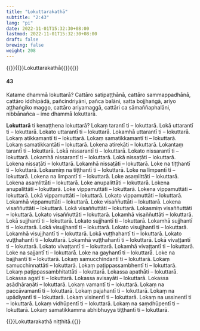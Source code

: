 ```yaml
---
title: "Lokuttarakathā"
subtitle: "2:43"
lang: "pi"
date: 2022-11-01T15:32:30+08:00
lastmod: 2022-11-01T15:32:30+08:00
draft: false
brewing: false
weight: 208
---
```



{{<subtitle>}}{{<suttalink src="ps2.8">}}Lokuttarakathā{{</suttalink>}}{{</subtitle>}}

#### 43

Katame dhammā lokuttarā? Cattāro satipaṭṭhānā, cattāro sammappadhānā, cattāro iddhipādā, pañcindriyāni, pañca balāni, satta bojjhaṅgā, ariyo aṭṭhaṅgiko maggo, cattāro ariyamaggā, cattāri ca sāmaññaphalāni, nibbānañca – ime dhammā lokuttarā.

**Lokuttarā** ti kenaṭṭhena lokuttarā? Lokaṃ tarantī ti – lokuttarā. Lokā uttarantī ti – lokuttarā. Lokato uttarantī ti – lokuttarā. Lokamhā uttarantī ti – lokuttarā. Lokaṃ atikkamantī ti – lokuttarā. Lokaṃ samatikkamantī ti – lokuttarā. Lokaṃ samatikkantāti – lokuttarā. Lokena atirekāti – lokuttarā. Lokantaṃ tarantī ti – lokuttarā. Lokā nissarantī ti – lokuttarā. Lokato nissarantī ti – lokuttarā. Lokamhā nissarantī ti – lokuttarā. Lokā nissaṭāti – lokuttarā. Lokena nissaṭāti – lokuttarā. Lokamhā nissaṭāti – lokuttarā. Loke na tiṭṭhantī ti – lokuttarā. Lokasmiṃ na tiṭṭhantī ti – lokuttarā. Loke na limpantī ti – lokuttarā. Lokena na limpantī ti – lokuttarā. Loke asaṃlittāti – lokuttarā. Lokena asaṃlittāti – lokuttarā. Loke anupalittāti – lokuttarā. Lokena anupalittāti – lokuttarā. Loke vippamuttāti – lokuttarā. Lokena vippamuttāti – lokuttarā. Lokā vippamuttāti – lokuttarā. Lokato vippamuttāti – lokuttarā. Lokamhā vippamuttāti – lokuttarā. Loke visaññuttāti – lokuttarā. Lokena visaññuttāti – lokuttarā. Lokā visaññuttāti – lokuttarā. Lokasmiṃ visaññuttāti – lokuttarā. Lokato visaññuttāti – lokuttarā. Lokamhā visaññuttāti – lokuttarā. Lokā sujjhantī ti – lokuttarā. Lokato sujjhantī ti – lokuttarā. Lokamhā sujjhantī ti – lokuttarā. Lokā visujjhantī ti – lokuttarā. Lokato visujjhantī ti – lokuttarā. Lokamhā visujjhantī ti – lokuttarā. Lokā vuṭṭhahantī ti – lokuttarā. Lokato vuṭṭhahantī ti – lokuttarā. Lokamhā vuṭṭhahantī ti – lokuttarā. Lokā vivaṭṭantī ti – lokuttarā. Lokato vivaṭṭantī ti – lokuttarā. Lokamhā vivaṭṭantī ti – lokuttarā. Loke na sajjantī ti – lokuttarā. Loke na gayhantī ti – lokuttarā. Loke na bajjhantī ti – lokuttarā. Lokaṃ samucchindantī ti – lokuttarā. Lokaṃ samucchinnattāti – lokuttarā. Lokaṃ paṭippassambhentī ti – lokuttarā. Lokaṃ paṭippassambhitattāti – lokuttarā. Lokassa apathāti – lokuttarā. Lokassa agatī ti – lokuttarā. Lokassa avisayāti – lokuttarā. Lokassa asādhāraṇāti – lokuttarā. Lokaṃ vamantī ti – lokuttarā. Lokaṃ na paccāvamantī ti – lokuttarā. Lokaṃ pajahantī ti – lokuttarā. Lokaṃ na upādiyantī ti – lokuttarā. Lokaṃ visinentī ti – lokuttarā. Lokaṃ na ussinentī ti – lokuttarā. Lokaṃ vidhūpentī ti – lokuttarā. Lokaṃ na saṃdhūpentī ti – lokuttarā. Lokaṃ samatikkamma abhibhuyya tiṭṭhantī ti – lokuttarā.

{{<eof>}}Lokuttarakathā niṭṭhitā.{{</eof>}}